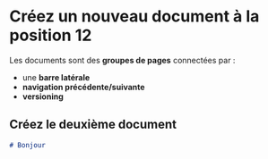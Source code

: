 # Créez un nouveau document à la position 12

Les documents sont des **groupes de pages** connectées par :

- une **barre latérale**
- **navigation précédente/suivante**
- **versioning**

## Créez le deuxième document

```md title="docs/hello.md"
# Bonjour
```
